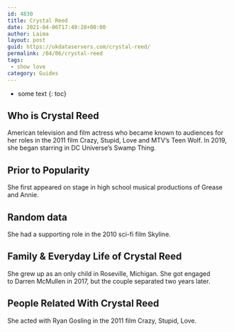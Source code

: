```yaml
---
id: 4830
title: Crystal Reed
date: 2021-04-06T17:49:28+00:00
author: Laima
layout: post
guid: https://ukdataservers.com/crystal-reed/
permalink: /04/06/crystal-reed
tags:
 - show love
category: Guides
---
```


* some text
{: toc}


## Who is Crystal Reed
                  
                  
                  
American television and film actress who became known to audiences for her roles in the 2011 film Crazy, Stupid, Love and MTV&#8217;s Teen Wolf. In 2019, she began starring in DC Universe&#8217;s Swamp Thing.
                  
              
            
              
            
                
                
                
## Prior to Popularity
                  
                  
                  
She first appeared on stage in high school musical productions of Grease and Annie. 
                  
              
            
              
            
                
                
                
## Random data
                  
                  
                  
She had a supporting role in the 2010 sci-fi film Skyline. 
                  
              
            
              
            
                
                
                
## Family & Everyday Life of Crystal Reed
                  
                  
                  
She grew up as an only child in Roseville, Michigan. She got engaged to Darren McMullen in 2017, but the couple separated two years later. 
                  
              
            
              
            
                
                
                
## People Related With Crystal Reed
                  
                  
                  
She acted with Ryan Gosling in the 2011 film Crazy, Stupid, Love. 
                  
              
            
              
            
                
              
            
              
              
            
            
              
            
          
          
          
